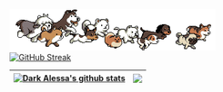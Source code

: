 ![](./dog_running.gif)<br>
[![GitHub Streak](https://streak-stats.demolab.com?user=DarkAlessa&theme=dark)](https://git.io/streak-stats)<br>

| <a href="https://github.com/DarkAlessa/github-readme-stats"><img align="center" src="https://github-readme-stats.vercel.app/api?username=DarkAlessa&show_icons=true&include_all_commits=true&theme=dark&hide_border=true" alt="Dark Alessa's github stats" /></a> | <a href="https://github.com/DarkAlessa/github-readme-stats"><img align="center" src="https://github-readme-stats.vercel.app/api/top-langs/?username=DarkAlessa&layout=compact&theme=dark&hide_border=true" /></a> |
| ------------- | ------------- |
